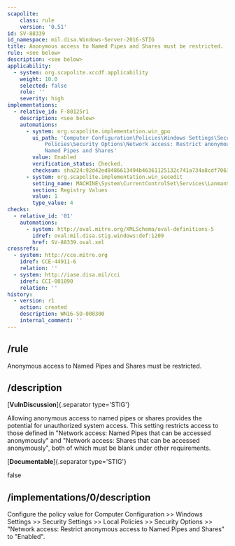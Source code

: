 ```yaml
---
scapolite:
    class: rule
    version: '0.51'
id: SV-88339
id_namespace: mil.disa.Windows-Server-2016-STIG
title: Anonymous access to Named Pipes and Shares must be restricted.
rule: <see below>
description: <see below>
applicability:
  - system: org.scapolite.xccdf.applicability
    weight: 10.0
    selected: false
    role: ''
    severity: high
implementations:
  - relative_id: F-80125r1
    description: <see below>
    automations:
      - system: org.scapolite.implementation.win_gpo
        ui_path: 'Computer Configuration\Policies\Windows Settings\Security Settings\Local
            Policies\Security Options\Network access: Restrict anonymous access to
            Named Pipes and Shares'
        value: Enabled
        verification_status: Checked.
        checksum: sha224:92d42ed8486613494b46361125132c741a734a8cdf70632cebcf5f00
      - system: org.scapolite.implementation.win_secedit
        setting_name: MACHINE\System\CurrentControlSet\Services\LanmanServer\Parameters\RestrictNullSessAccess
        section: Registry Values
        value: 1
        type_value: 4
checks:
  - relative_id: '01'
    automations:
      - system: http://oval.mitre.org/XMLSchema/oval-definitions-5
        idref: oval:mil.disa.stig.windows:def:1209
        href: SV-88339.oval.xml
crossrefs:
  - system: http://cce.mitre.org
    idref: CCE-44911-6
    relation: ''
  - system: http://iase.disa.mil/cci
    idref: CCI-001090
    relation: ''
history:
  - version: r1
    action: created
    description: WN16-SO-000300
    internal_comment: ''
---
```



## /rule

Anonymous access to Named Pipes and Shares must be restricted.

## /description

[**VulnDiscussion**]{.separator type='STIG'}

Allowing anonymous access to named pipes or shares provides the potential for unauthorized system access. This setting restricts access to those defined in "Network access: Named Pipes that can be accessed anonymously" and "Network access: Shares that can be accessed anonymously", both of which must be blank under other requirements.

[**Documentable**]{.separator type='STIG'}

false

## /implementations/0/description

Configure the policy value for Computer Configuration >> Windows Settings >> Security Settings >> Local Policies >> Security Options >> "Network access: Restrict anonymous access to Named Pipes and Shares" to "Enabled".
